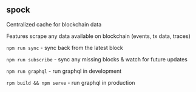 ## spock

Centralized cache for blockchain data

Features
scrape any data available on blockchain (events, tx data, traces)


`npm run sync` - sync back from the latest block

`npm run subscribe` - sync any missing blocks & watch for future updates

`npm run graphql` - run graphql in development

`rpm build && npm serve` - run graphql in production

